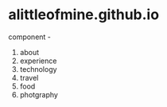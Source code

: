 # alittleofmine.github.io

component - 
  1. about
  2. experience
  3. technology
  4. travel
  5. food
  6. photgraphy
 
